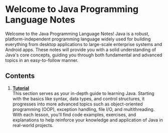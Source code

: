 # Welcome to Java Programming Language Notes

Welcome to the Java Programming Language Notes! Java is a robust, platform-independent programming language widely used for building everything from desktop applications to large-scale enterprise systems and Android apps. These notes will provide you with a solid understanding of Java's core concepts, guiding you through both fundamental and advanced topics in an easy-to-follow manner.

## Contents

1. [**Tutorial**](tutorial/index.md)  
   This section serves as your in-depth guide to learning Java. Starting with the basics like syntax, data types, and control structures, it progresses into more advanced topics such as object-oriented programming (OOP), exception handling, file I/O, and multithreading. With each lesson, you’ll find code examples, exercises, and explanations to help reinforce your knowledge and application of Java in real-world projects.
